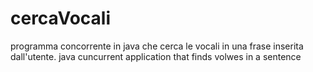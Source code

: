 # cercaVocali
programma concorrente in java che cerca le vocali in una frase inserita dall'utente.
java cuncurrent application that finds volwes in a sentence
